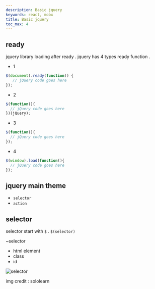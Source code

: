 ```yaml
---
description: Basic jquery
keywords: react, mobx
title: Basic jquery
toc_max: 4
---
```


## ready

jquery library loading after ready . jquery has 4 types ready function .

* 1

```js
$(document).ready(function() {
   // jQuery code goes here
});
```

* 2

```js
$(function(){
  // jQuery code goes here
})(jQuery);

```

* 3

```js
$(function(){
  // jQuery code goes here
});
```

* 4

```js
$(window).load(function(){
  // jQuery code goes here
});
```

## jquery main theme

* `selector`
* `action`

## selector

selector start with `$` . `$(selector)`

 ~selector

* html element
* class
* id

<img src="https://api.sololearn.com/DownloadFile?id=3119" alt="selector">

img credit : sololearn
